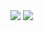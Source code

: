 <img src="https://github-readme-stats.vercel.app/api?username=ferryfernando22&theme=shadesofpurple&show_icons=true">
<img src="https://github-readme-stats.vercel.app/api/top-langs/?username=ferryfernando22&hide=jupyter%20notebook,html&theme=shadesofpurple&layout=compact">
